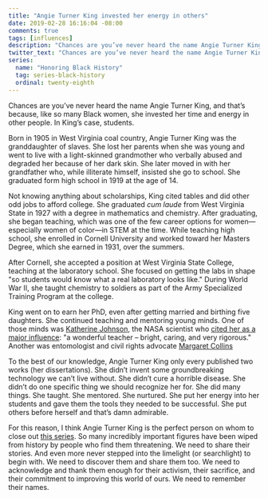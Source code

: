```yaml
---
title: "Angie Turner King invested her energy in others"
date: 2019-02-28 16:16:04 -08:00
comments: true
tags: [influences]
description: "Chances are you’ve never heard the name Angie Turner King, and that’s because—like so many Black women—she invested her time and energy in other people."
twitter_text: "Chances are you’ve never heard the name Angie Turner King, and that’s because—like so many Black women—she invested her time and energy in other people"
series:
  name: "Honoring Black History"
  tag: series-black-history
  ordinal: twenty-eighth
---
```


Chances are you’ve never heard the name Angie Turner King, and that’s because, like so many Black women, she invested her time and energy in other people. In King’s case, students.

<!-- more -->

Born in 1905 in West Virginia coal country, Angie Turner King was the granddaughter of slaves. She lost her parents when she was young and went to live with a light-skinned grandmother who verbally abused and degraded her because of her dark skin. She later moved in with her grandfather who, while illiterate himself, insisted she go to school. She graduated form high school in 1919 at the age of 14.

Not knowing anything about scholarships, King cited tables and did other odd jobs to afford college. She graduated <i>cum laude</i> from West Virginia State in 1927 with a degree in mathematics and chemistry. After graduating, she began teaching, which was one of the few career options for women—especially women of color—in STEM at the time. While teaching high school, she enrolled in Cornell University and worked toward her Masters Degree, which she earned in 1931, over the summers.

After Cornell, she accepted a position at West Virginia State College, teaching at the laboratory school. She focused on getting the labs in shape "so students would know what a real laboratory looks like." During World War II, she taught chemistry to soldiers as part of the Army Specialized Training Program at the college.

King went on to earn her PhD, even after getting married and birthing five daughters. She continued teaching and mentoring young minds. One of those minds was [Katherine Johnson](/notebook/katherine-johnson-took-us-to-the-moon-and-back/), the NASA scientist who [cited her as a major influence](https://books.google.com/books?id=75bnncOVqEIC&printsec=frontcover&dq=wini+warren+black+women&hl=en&sa=X&ved=0ahUKEwjz24X525rSAhVL_4MKHQp6C-gQ6AEIHDAA#v=onepage&q=katherine%20goble%20johnson&f=false): "a wonderful teacher – bright, caring, and very rigorous." Another was entomologist and civil rights advocate [Margaret Collins](/notebook/margaret-collins-used-biology-to-push-for-equality/)

To the best of our knowledge, Angie Turner King only every published two works (her dissertations). She didn’t invent some groundbreaking technology we can’t live without. She didn’t cure a horrible disease. She didn’t do one specific thing we should recognize her for. She did many things. She taught. She mentored. She nurtured. She put her energy into her students and gave them the tools they needed to be successful. She put others before herself and that’s damn admirable.

For this reason, I think Angie Turner King is the perfect person on whom to close out [this series](/series/black-history/). So many incredibly important figures have been wiped from history by people who find them threatening. We need to share their stories. And even more never stepped into the limelight (or searchlight) to begin with. We need to discover them and share them too. We need to acknowledge and thank them enough for their activism, their sacrifice, and their commitment to improving this world of ours. We need to remember their names.